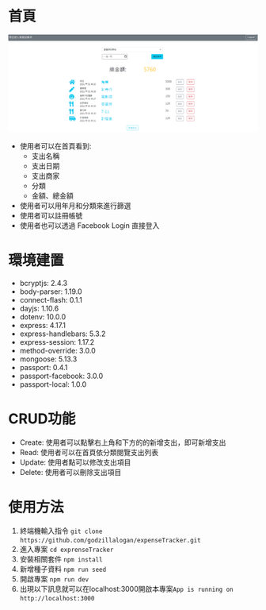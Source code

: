 # 首頁
![首頁](README/index.PNG)
* 使用者可以在首頁看到:
  * 支出名稱
  * 支出日期
  * 支出商家
  * 分類
  * 金額、總金額
* 使用者可以用年月和分類來進行篩選
* 使用者可以註冊帳號
* 使用者也可以透過 Facebook Login 直接登入

# 環境建置
* bcryptjs: 2.4.3
* body-parser: 1.19.0
* connect-flash: 0.1.1
* dayjs: 1.10.6
* dotenv: 10.0.0
* express: 4.17.1
* express-handlebars: 5.3.2
* express-session: 1.17.2
* method-override: 3.0.0
* mongoose: 5.13.3
* passport: 0.4.1
* passport-facebook: 3.0.0
* passport-local: 1.0.0

# CRUD功能
* Create: 使用者可以點擊右上角和下方的的新增支出，即可新增支出
* Read: 使用者可以在首頁依分類閱覽支出列表
* Update: 使用者點可以修改支出項目
* Delete: 使用者可以刪除支出項目

# 使用方法

1. 終端機輸入指令 `git clone https://github.com/godzillalogan/expenseTracker.git`
2. 進入專案 `cd exprenseTracker`
3. 安裝相關套件 `npm install`
4. 新增種子資料 `npm run seed`
5. 開啟專案 `npm run dev`
5. 出現以下訊息就可以在localhost:3000開啟本專案`App is running on http://localhost:3000`


